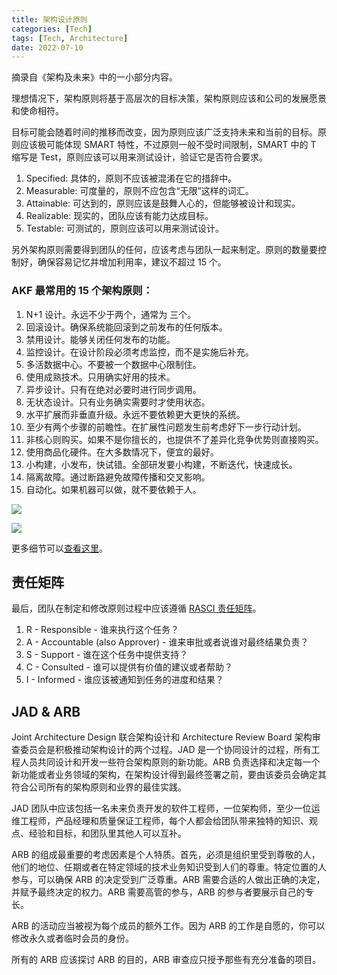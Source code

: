 ```yaml
---
title: 架构设计原则
categories: [Tech]
tags: [Tech, Architecture]
date: 2022-07-10
---
```


摘录自《架构及未来》中的一小部分内容。

理想情况下，架构原则将基于高层次的目标决策，架构原则应该和公司的发展愿景和使命相符。

目标可能会随着时间的推移而改变，因为原则应该广泛支持未来和当前的目标。原则应该极可能体现 SMART 特性，不过原则一般不受时间限制，SMART 中的 T 缩写是 Test，原则应该可以用来测试设计，验证它是否符合要求。

1. Specified: 具体的，原则不应该被混淆在它的措辞中。
2. Measurable: 可度量的，原则不应包含“无限”这样的词汇。
3. Attainable: 可达到的，原则应该是鼓舞人心的，但能够被设计和现实。
4. Realizable: 现实的，团队应该有能力达成目标。
5. Testable: 可测试的，原则应该可以用来测试设计。

另外架构原则需要得到团队的任何，应该考虑与团队一起来制定。原则的数量要控制好，确保容易记忆并增加利用率，建议不超过 15 个。

### AKF 最常用的 15 个架构原则：

1. N+1 设计。永远不少于两个，通常为 三个。
2. 回滚设计。确保系统能回滚到之前发布的任何版本。
3. 禁用设计。能够关闭任何发布的功能。
4. 监控设计。在设计阶段必须考虑监控，而不是实施后补充。
5. 多活数据中心。不要被一个数据中心限制住。
6. 使用成熟技术。只用确实好用的技术。
7. 异步设计。只有在绝对必要时进行同步调用。
8. 无状态设计。只有业务确实需要时才使用状态。
9. 水平扩展而非垂直升级。永远不要依赖更大更快的系统。
10. 至少有两个步骤的前瞻性。在扩展性问题发生前考虑好下一步行动计划。
11. 非核心则购买。如果不是你擅长的，也提供不了差异化竞争优势则直接购买。
12. 使用商品化硬件。在大多数情况下，便宜的最好。
13. 小构建，小发布，快试错。全部研发要小构建，不断迭代，快速成长。
14. 隔离故障。通过断路避免故障传播和交叉影响。
15. 自动化。如果机器可以做，就不要依赖于人。

![](https://tobyqin.cn/img/202207112234523.png)

![](https://tobyqin.cn/img/202207112234113.png)

更多细节可以[查看这里](https://akfpartners.com/growth-blog/role-of-architectural-principles-in-software-development-and-systems-develo)。

## 责任矩阵

最后，团队在制定和修改原则过程中应该遵循 [RASCI 责任矩阵](https://en.wikipedia.org/wiki/Responsibility_assignment_matrix)。

1. R - Responsible - 谁来执行这个任务？
2. A - Accountable (also Approver) - 谁来审批或者说谁对最终结果负责？
3. S - Support - 谁在这个任务中提供支持？
4. C - Consulted - 谁可以提供有价值的建议或者帮助？
5. I - Informed - 谁应该被通知到任务的进度和结果？

## JAD & ARB

Joint Architecture Design 联合架构设计和 Architecture Review Board 架构审查委员会是积极推动架构设计的两个过程。JAD 是一个协同设计的过程，所有工程人员共同设计和开发一些符合架构原则的新功能。ARB 负责选择和决定每一个新功能或者业务领域的架构，在架构设计得到最终签署之前，要由该委员会确定其符合公司所有的架构原则和业界的最佳实践。

JAD 团队中应该包括一名未来负责开发的软件工程师，一位架构师，至少一位运维工程师，产品经理和质量保证工程师，每个人都会给团队带来独特的知识、观点、经验和目标，和团队里其他人可以互补。

ARB 的组成最重要的考虑因素是个人特质。首先，必须是组织里受到尊敬的人，他们的地位、任期或者在特定领域的技术业务知识受到人们的尊重。特定位置的人参与，可以确保 ARB 的决定受到广泛尊重。ARB 需要合适的人做出正确的决定，并赋予最终决定的权力。ARB 需要高管的参与，ARB 的参与者要展示自己的专长。

ARB 的活动应当被视为每个成员的额外工作。因为 ARB 的工作是自愿的，你可以修改永久或者临时会员的身份。

所有的 ARB 应该探讨 ARB 的目的，ARB 审查应只授予那些有充分准备的项目。
